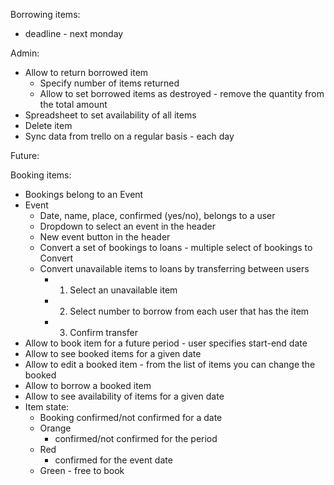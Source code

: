 Borrowing items:
* deadline - next monday

Admin:
* Allow to return borrowed item
  * Specify number of items returned
  * Allow to set borrowed items as destroyed - remove the quantity from the total amount
* Spreadsheet to set availability of all items
* Delete item
* Sync data from trello on a regular basis - each day


Future:

Booking items:
* Bookings belong to an Event
* Event
  * Date, name, place, confirmed (yes/no), belongs to a user
  * Dropdown to select an event in the header
  * New event button in the header
  * Convert a set of bookings to loans - multiple select of bookings to Convert
  * Convert unavailable items to loans by transferring between users
    * 1. Select an unavailable item
    * 2. Select number to borrow from each user that has the item
    * 3. Confirm transfer
* Allow to book item for a future period - user specifies start-end date
* Allow to see booked items for a given date
* Allow to edit a booked item - from the list of items you can change the booked
* Allow to borrow a booked item
* Allow to see availability of items for a given date
* Item state:
  * Booking confirmed/not confirmed for a date
  * Orange
    * confirmed/not confirmed for the period
  * Red
    * confirmed for the event date
  * Green - free to book
